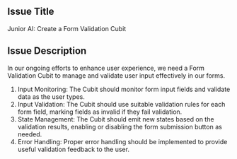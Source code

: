 ## Issue Title
Junior AI: Create a Form Validation Cubit

## Issue Description
In our ongoing efforts to enhance user experience, we need a Form Validation Cubit to manage and validate user input effectively in our forms.
1. Input Monitoring: The Cubit should monitor form input fields and validate data as the user types.
2. Input Validation: The Cubit should use suitable validation rules for each form field, marking fields as invalid if they fail validation.
3. State Management: The Cubit should emit new states based on the validation results, enabling or disabling the form submission button as needed.
4. Error Handling: Proper error handling should be implemented to provide useful validation feedback to the user.
